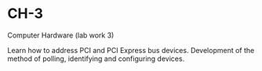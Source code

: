 # CH-3
Computer Hardware (lab work 3)

Learn how to address PCI and PCI Express bus devices. Development of the method of polling, identifying and configuring devices.
